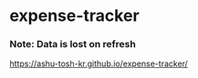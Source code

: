 # expense-tracker
### Note: Data is lost on refresh
https://ashu-tosh-kr.github.io/expense-tracker/

